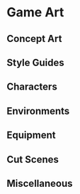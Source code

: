 # Game Art

## Concept Art

## Style Guides

## Characters

## Environments

## Equipment

## Cut Scenes

## Miscellaneous
